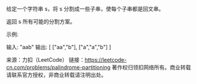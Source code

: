 给定一个字符串 s，将 s 分割成一些子串，使每个子串都是回文串。

返回 s 所有可能的分割方案。

示例:

输入: "aab"
输出:
[
  ["aa","b"],
  ["a","a","b"]
]

来源：力扣（LeetCode）
链接：https://leetcode-cn.com/problems/palindrome-partitioning
著作权归领扣网络所有。商业转载请联系官方授权，非商业转载请注明出处。